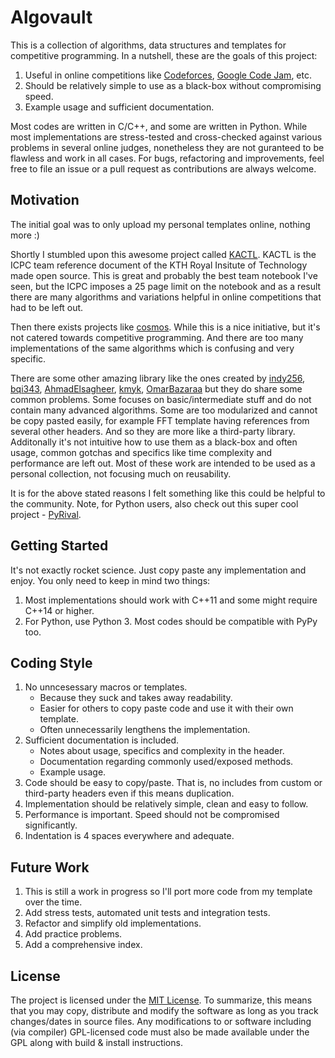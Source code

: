 # Algovault
This is a collection of algorithms, data structures and templates for competitive programming. In a nutshell, these are the goals of this project:
  1. Useful in online competitions like [Codeforces](https://codeforces.com/), [Google Code Jam](https://codingcompetitions.withgoogle.com/codejam), etc.
  2. Should be relatively simple to use as a black-box without compromising speed.
  3. Example usage and sufficient documentation.

Most codes are written in C/C++, and some are written in Python. While most implementations are stress-tested and cross-checked against various problems in several online judges, nonetheless they are not guranteed to be flawless and work in all cases. For bugs, refactoring and improvements, feel free to file an issue or a pull request as contributions are always welcome.

## Motivation
The initial goal was to only upload my personal templates online, nothing more :)

Shortly I stumbled upon this awesome project called [KACTL](https://github.com/kth-competitive-programming/kactl). KACTL is the ICPC team reference document of the KTH Royal Insitute of Technology made open source. This is great and probably the best team notebook I've seen, but the ICPC imposes a 25 page limit on the notebook and as a result there are many algorithms and variations helpful in online competitions that had to be left out.

Then there exists projects like [cosmos](https://github.com/OpenGenus/cosmos). While this is a nice initiative, but it's not catered towards competitive programming. And there are too many implementations of the same algorithms which is confusing and very specific.

There are some other amazing library like the ones created by [indy256](https://github.com/indy256/codelibrary), [bqi343](https://github.com/bqi343/USACO), [AhmadElsagheer](https://github.com/AhmadElsagheer/Competitive-programming-library), [kmyk](https://github.com/kmyk/competitive-programming-library), [OmarBazaraa](https://github.com/OmarBazaraa/Competitive-Programming) but they do share some common problems. Some focuses on basic/intermediate stuff and do not contain many advanced algorithms. Some are too modularized and cannot be copy pasted easily, for example FFT template having references from several other headers. And so they are more like a third-party library. Additonally it's not intuitive how to use them as a black-box and often usage, common gotchas and specifics like time complexity and performance are left out. Most of these work are intended to be used as a personal collection, not focusing much on reusability.

It is for the above stated reasons I felt something like this could be helpful to the community. Note, for Python users, also check out this super cool project - [PyRival](https://github.com/cheran-senthil/PyRival).

## Getting Started
It's not exactly rocket science. Just copy paste any implementation and enjoy. You only need to keep in mind two things:
1. Most implementations should work with C++11 and some might require C++14 or higher.
2. For Python, use Python 3. Most codes should be compatible with PyPy too.

## Coding Style
1. No unncesessary macros or templates.
   * Because they suck and takes away readability.
   * Easier for others to copy paste code and use it with their own template.
   * Often unnecessarily lengthens the implementation.
2. Sufficient documentation is included.
   * Notes about usage, specifics and complexity in the header.
   * Documentation regarding commonly used/exposed methods.
   * Example usage.
3. Code should be easy to copy/paste. That is, no includes from custom or third-party headers even if this means duplication.
4. Implementation should be relatively simple, clean and easy to follow.
5. Performance is important. Speed should not be compromised significantly.
6. Indentation is 4 spaces everywhere and adequate.

## Future Work
1. This is still a work in progress so I'll port more code from my template over the time.
2. Add stress tests, automated unit tests and integration tests.
3. Refactor and simplify old implementations.
4. Add practice problems.
5. Add a comprehensive index.

## License
The project is licensed under the [MIT License](https://github.com/sgtlaugh/algovault/blob/master/LICENSE). To summarize, this means that you may copy, distribute and modify the software as long as you track changes/dates in source files. Any modifications to or software including (via compiler) GPL-licensed code must also be made available under the GPL along with build & install instructions.
